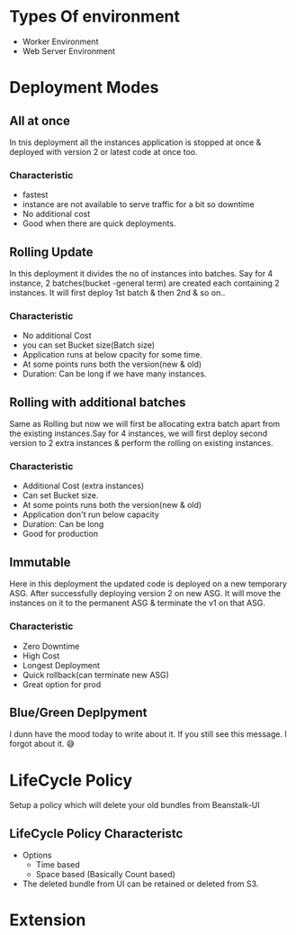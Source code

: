 # Types Of environment
- Worker Environment
- Web Server Environment

# Deployment Modes
## All at once
In tnis deployment all the instances application is stopped at once & deployed with version 2 or latest code at once too.
### Characteristic
- fastest
- instance are not available to serve traffic for a bit so downtime
- No additional cost
- Good when there are quick deployments.
## Rolling Update
In this deployment it divides the no of instances into batches. Say for 4 instance, 2 batches(bucket -general term) are created each containing 2 instances.
It will first deploy 1st batch & then 2nd & so on..
### Characteristic
- No additional Cost
- you can set Bucket size(Batch size)
- Application runs at below cpacity for some time.
- At some points runs both the version(new & old)
- Duration: Can be long if we have many instances.
## Rolling with additional batches
Same as Rolling but now we will first be allocating extra batch apart from the existing instances.Say for 4 instances, we will first deploy second version to 2 extra instances & perform the rolling on existing instances.
### Characteristic
- Additional Cost (extra instances)
- Can set Bucket size.
- At some points runs both the version(new & old)
- Application don't run below capacity
- Duration: Can be long
- Good for production
## Immutable
Here in this deployment the updated code is deployed on a new temporary ASG. After successfully deploying version 2 on new ASG. It will move the instances on it to the permanent ASG & terminate the v1 on that ASG.
### Characteristic
- Zero Downtime
- High Cost
- Longest Deployment
- Quick rollback(can terminate new ASG)
- Great option for prod
## Blue/Green Deplpyment
I dunn have the mood today to write about it. If you still see this message. I forgot about it. :sweat_smile:

# LifeCycle Policy
Setup a policy which will delete your old bundles from Beanstalk-UI
## LifeCycle Policy Characteristc
- Options
    - Time based
    - Space based (Basically Count based)
- The deleted bundle from UI can be retained or deleted from S3.

# Extension
